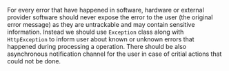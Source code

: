 For every error that have happened in software,
hardware or external provider software should never expose the error to the user
(the original error message) as they are untrackable and may contain sensitive information.
Instead we should use `Exception` class
along with `HttpException` to inform user about known or unknown errors that happened during processing a operation.
There should be also asynchronous notification channel for the user in case of critial actions that could not be done.